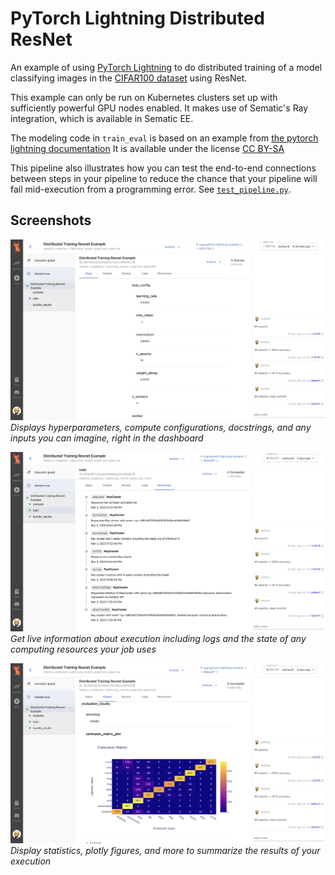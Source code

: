 # PyTorch Lightning Distributed ResNet

An example of using
[PyTorch Lightning](https://pytorch-lightning.readthedocs.io/en/stable/index.html)
to do distributed training of a model classifying images in the
[CIFAR100 dataset](https://www.cs.toronto.edu/~kriz/cifar.html)
using ResNet.

This example can only be run on Kubernetes clusters set up with sufficiently powerful
GPU nodes enabled. It makes use of Sematic's Ray integration, which is available in
Sematic EE.

The modeling code in `train_eval` is based on an example from
[the pytorch lightning documentation](https://pytorch-lightning.readthedocs.io/en/stable/notebooks/lightning_examples/cifar10-baseline.html)
It is available under the license [CC BY-SA](https://creativecommons.org/licenses/by-sa/2.0/)

This pipeline also illustrates how you can test the end-to-end connections between
steps in your pipeline to reduce the chance that your pipeline will fail
mid-execution from a programming error. See [`test_pipeline.py`](./tests/test_pipeline.py).

## Screenshots

![Inputs](./lightningInputs.jpg)
*Displays hyperparameters, compute configurations, docstrings, and any*
*inputs you can imagine, right in the dashboard*

![Ray](./lightningRay.jpg)
*Get live information about execution including logs and the state*
*of any computing resources your job uses*

![Results](./lightningResults.jpg)
*Display statistics, plotly figures, and more to summarize*
*the results of your execution*
